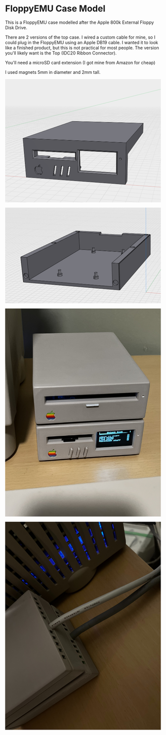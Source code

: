 # FloppyEMU Case Model

This is a FloppyEMU case modelled after the Apple 800k External Floppy Disk Drive.

There are 2 versions of the top case. I wired a custom cable for mine, so I could plug in the FloppyEMU using an Apple DB19 cable. I wanted it to look like a finished product, but this is not practical for most people. The version you'll likely want is the Top (IDC20 Ribbon Connector).

You'll need a microSD card extension (I got mine from Amazon for cheap)

I used magnets 5mm in diameter and 2mm tall.

![Model (Top)](https://raw.githubusercontent.com/mcbeav/model-floppyemu.apple.800k/refs/heads/main/Top.PNG)


![Model (Bottom)](https://raw.githubusercontent.com/mcbeav/model-floppyemu.apple.800k/refs/heads/main/Bottom.PNG)


![BlueSCSI Stacked On Top Of FloppyEMU](https://raw.githubusercontent.com/mcbeav/model-blue.scsi.apple.800k/refs/heads/main/BlueSCSI-FloppyEMU.jpeg)


![Back Of FloppyEMU](https://raw.githubusercontent.com/mcbeav/model-blue.scsi.apple.800k/refs/heads/main/Back.jpg)